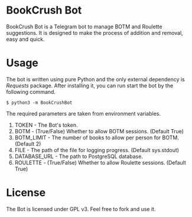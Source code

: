 # BookCrush Bot

BookCrush Bot is a Telegram bot to manage BOTM and Roulette suggestions. It is designed to make the process of addition and removal, easy and quick.

# Usage

The bot is written using pure Python and the only external dependency is _Requests_ package. After installing it, you
can run start the bot by the following command.

    $ python3 -m BookCrushBot

The required parameters are taken from environment variables.
 1. TOKEN - The Bot's token.
 2. BOTM - (True/False) Whether to allow BOTM sessions. (Default True)
 3. BOTM_LIMIT - The number of books to allow per person for BOTM. (Default 2)
 4. FILE - The path of the file for logging progress. (Default sys.stdout)
 5. DATABASE_URL - The path to PostgreSQL database.
 6. ROULETTE - (True/False) Whether to allow Roulette sessions. (Default True)

# License

The Bot is licensed under GPL v3. Feel free to fork and use it.
